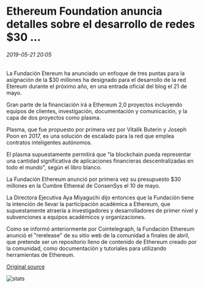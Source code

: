 # Ethereum Foundation anuncia detalles sobre el desarrollo de redes $30 ...

###### 2019-05-21 20:05

La Fundación Etereum ha anunciado un enfoque de tres puntas para la asignación de la $30 millones ha designado para el desarrollo de la red Etereum durante el próximo año, en una entrada oficial del blog el 21 de mayo.

Gran parte de la financiación irá a Ethereum 2,0 proyectos incluyendo equipos de clientes, investigación, documentación y comunicación, y la capa de dos proyectos como plasma.

Plasma, que fue propuesto por primera vez por Vitalik Buterin y Joseph Poon en 2017, es una solución de escalado para la red que emplea contratos inteligentes autónomos.

El plasma supuestamente permitirá que "la blockchain pueda representar una cantidad significativa de aplicaciones financieras descentralizadas en todo el mundo", según el libro blanco.

La Fundación Ethereum anunció por primera vez su presupuesto $30 millones en la Cumbre Ethereal de ConsenSys el 10 de mayo.

La Directora Ejecutiva Aya Miyaguchi dijo entonces que la Fundación tiene la intención de llevar la participación académica a Ethereum, que supuestamente atraería a investigadores y desarrolladores de primer nivel y subvenciones a equipos académicos y organizaciones.

Como se informó anteriormente por Cointelegraph, la Fundación Ethereum anunció el "rerelease" de su sitio web de la comunidad a finales de abril, que pretende ser un repositorio lleno de contenido de Ethereum creado por la comunidad, como documentación y tutoriales para utilizando herramientas de Ethereum.

[Original source](https://cointelegraph.com/news/ethereum-foundation-announces-details-on-30-network-development)

![stats](https://c.statcounter.com/11760860/0/a89fa40b/1/ "stats")